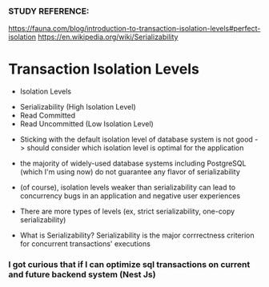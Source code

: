 ### STUDY REFERENCE: 
https://fauna.com/blog/introduction-to-transaction-isolation-levels#perfect-isolation
https://en.wikipedia.org/wiki/Serializability

# Transaction Isolation Levels

* Isolation Levels


- Serializability (High Isolation Level)
- Read Committed
- Read Uncommitted (Low Isolation Level)


* Sticking with the default isolation level of database system is not good -> should consider which isolation level is optimal for the application


* the majority of widely-used database systems including PostgreSQL (which I'm using now) do not guarantee any flavor of serializability


* (of course), isolation levels weaker than serializability can lead to concurrency bugs in an application and negative user experiences


* There are more types of levels (ex, strict serializability, one-copy serializability)


* What is Serializability? Serializability is the major corrrectness criterion for concurrent transactions' executions







### I got curious that if I can optimize sql transactions on current and future backend system (Nest Js)



